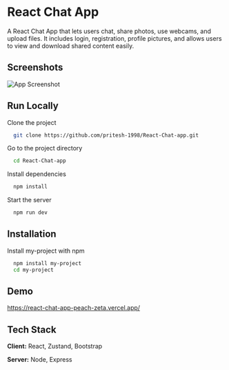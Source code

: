 
# React Chat App

A React Chat App that lets users chat, share photos, use webcams, and upload files. It includes login, registration, profile pictures, and allows users to view and download shared content easily.

## Screenshots

![App Screenshot](https://www.imghippo.com/i/aZLyd1724407097.png)


## Run Locally

Clone the project

```bash
  git clone https://github.com/pritesh-1998/React-Chat-app.git
```

Go to the project directory

```bash
  cd React-Chat-app
```

Install dependencies

```bash
  npm install
```

Start the server

```bash
  npm run dev
```


## Installation

Install my-project with npm

```bash
  npm install my-project
  cd my-project
```
    
## Demo
https://react-chat-app-peach-zeta.vercel.app/



## Tech Stack

**Client:** React, Zustand, Bootstrap

**Server:** Node, Express

